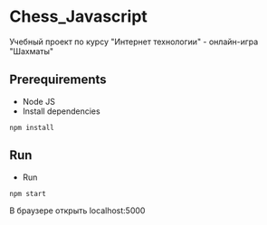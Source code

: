 # Chess_Javascript
Учебный проект по курсу "Интернет технологии" - онлайн-игра "Шахматы"

## Prerequirements 
* Node JS
* Install dependencies

``npm install``
## Run


* Run

``npm start``

В браузере открыть localhost:5000
